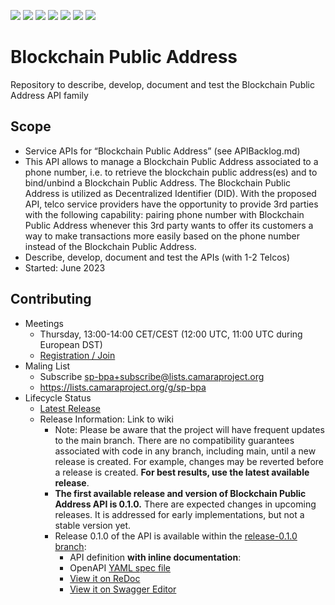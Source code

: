 <a href="https://github.com/camaraproject/BlockchainPublicAddresscommits/" title="Last Commit"><img src="https://img.shields.io/github/last-commit/camaraproject/BlockchainPublicAddress?style=plastic"></a>
<a href="https://github.com/camaraproject/BlockchainPublicAddress/issues" title="Open Issues"><img src="https://img.shields.io/github/issues/camaraproject/BlockchainPublicAddress?style=plastic"></a>
<a href="https://github.com/camaraproject/BlockchainPublicAddress/pulls" title="Open Pull Requests"><img src="https://img.shields.io/github/issues-pr/camaraproject/BlockchainPublicAddress?style=plastic"></a>
<a href="https://github.com/camaraproject/BlockchainPublicAddress/graphs/contributors" title="Contributors"><img src="https://img.shields.io/github/contributors/camaraproject/BlockchainPublicAddress?style=plastic"></a>
<a href="https://github.com/camaraproject/BlockchainPublicAddress" title="Repo Size"><img src="https://img.shields.io/github/repo-size/camaraproject/BlockchainPublicAddress?style=plastic"></a>
<a href="https://github.com/camaraproject/BlockchainPublicAddress/blob/main/LICENSE" title="License"><img src="https://img.shields.io/badge/License-Apache%202.0-green.svg?style=plastic"></a>
<a href="https://github.com/camaraproject/BlockchainPublicAddress/releases/latest" title="Latest Release"><img src="https://img.shields.io/github/release/camaraproject/BlockchainPublicAddress?style=plastic"></a>

# Blockchain Public Address
Repository to describe, develop, document and test the Blockchain Public Address API family

## Scope
* Service APIs for “Blockchain Public Address” (see APIBacklog.md)  
* This API allows to manage a Blockchain Public Address associated to a phone number, i.e. to retrieve the blockchain public address(es) and to bind/unbind a Blockchain Public Address. The Blockchain Public Address is utilized as Decentralized Identifier (DID). With the proposed API, telco service providers have the opportunity to provide 3rd parties with the following capability: pairing phone number with Blockchain Public Address whenever this 3rd party wants to offer its customers a way to make transactions more easily based on the phone number instead of the Blockchain Public Address.
* Describe, develop, document and test the APIs (with 1-2 Telcos)  
* Started: June 2023

## Contributing
* Meetings
  * Thursday, 13:00-14:00 CET/CEST (12:00 UTC, 11:00 UTC during European DST)
  * [Registration / Join](https://zoom-lfx.platform.linuxfoundation.org/meeting/99588511751?password=c8764d4d-32b1-4aa6-91a5-a9cf74ee1aee)
* Maling List
  * Subscribe <sp-bpa+subscribe@lists.camaraproject.org>
  * <https://lists.camaraproject.org/g/sp-bpa>
* Lifecycle Status
  * [Latest Release](https://github.com/camaraproject/BlockchainPublicAddress/releases/latest)
  * Release Information: Link to wiki
    * Note: Please be aware that the project will have frequent updates to the main branch. There are no compatibility guarantees associated with code in any branch, including main, until a new release is created. For example, changes may be reverted before a release is created. **For best results, use the latest available release**.
    * **The first available release and version of Blockchain Public Address API is 0.1.0.** There are expected changes in upcoming releases. It is addressed for early implementations, but not a stable version yet.
    * Release 0.1.0 of the API is available within the [release-0.1.0 branch](https://github.com/camaraproject/BlockchainPublicAddress/tree/release-0.1.0):
      - API definition **with inline documentation**:
      - OpenAPI [YAML spec file](https://github.com/camaraproject/BlockchainPublicAddress/blob/release-0.1.0/code/API_definitions/blockchain_public_address.yaml)
      - [View it on ReDoc](https://redocly.github.io/redoc/?url=https://raw.githubusercontent.com/camaraproject/BlockchainPublicAddress/release-0.1.0/code/API_definitions/blockchain_public_address.yaml&nocors)
      - [View it on Swagger Editor](https://editor.swagger.io/?url=https://raw.githubusercontent.com/camaraproject/BlockchainPublicAddress/release-0.1.0/code/API_definitions/blockchain_public_address.yaml)
